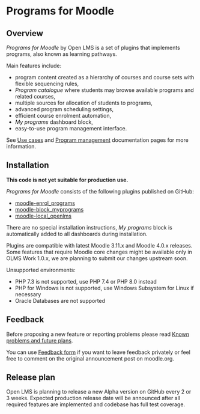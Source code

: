 # Programs for Moodle

## Overview

_Programs for Moodle_ by Open LMS is a set of plugins that implements programs,
also known as learning pathways.

Main features include:

* program content created as a hierarchy of courses and course sets with flexible sequencing rules,
* _Program catalogue_ where students may browse available programs and related courses,
* multiple sources for allocation of students to programs,
* advanced program scheduling settings,
* efficient course enrolment automation,
* _My programs_ dashboard block,
* easy-to-use program management interface.

See [Use cases](./docs/en/use_cases.md) and [Program management](./docs/en/management.md)
documentation pages for more information.

## Installation

**This code is not yet suitable for production use.**

_Programs for Moodle_ consists of the following plugins published on GitHub:

* [moodle-enrol_programs](https://github.com/open-lms-open-source/moodle-enrol_programs)
* [moodle-block_myprograms](https://github.com/open-lms-open-source/moodle-block_myprograms)
* [moodle-local_openlms](https://github.com/open-lms-open-source/moodle-local_openlms)

There are no special installation instructions, _My programs_ block is automatically added
to all dashboards during installation.

Plugins are compatible with latest Moodle 3.11.x and Moodle 4.0.x releases. Some features
that require Moodle core changes might be available only in OLMS Work 1.0.x, we are
planning to submit our changes upstream soon.

Unsupported environments:

* PHP 7.3 is not supported, use PHP 7.4 or PHP 8.0 instead
* PHP for Windows is not supported, use Windows Subsystem for Linux if necessary
* Oracle Databases are not supported

## Feedback

Before proposing a new feature or reporting problems please read
[Known problems and future plans](./docs/en/plans.md).

You can use [Feedback form](https://form.asana.com/?k=oMNm1HIGalQh5DD42RQ7OA&d=36833584313346)
if you want to leave feedback privately or feel free to comment on the original
announcement post on moodle.org.

## Release plan

Open LMS is planning to release a new Alpha version on GitHub every 2 or 3 weeks.
Expected production release date will be announced after all required features
are implemented and codebase has full test coverage.